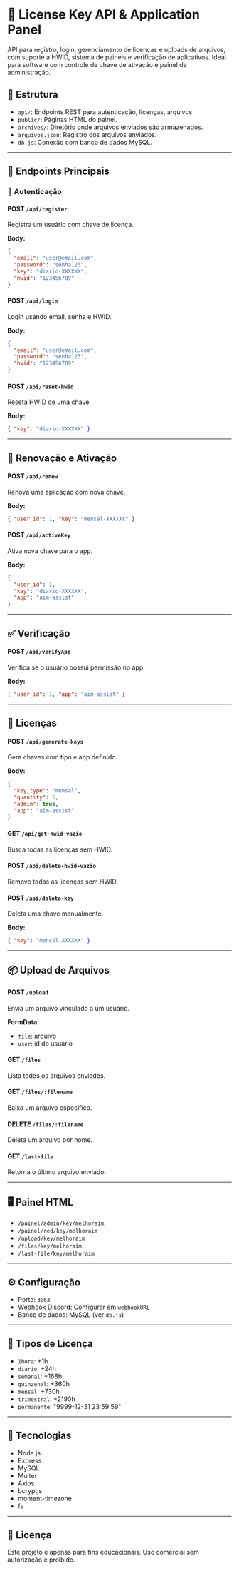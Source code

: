 
# 🔐 License Key API & Application Panel

API para registro, login, gerenciamento de licenças e uploads de arquivos, com suporte a HWID, sistema de painéis e verificação de aplicativos. Ideal para software com controle de chave de ativação e painel de administração.

## 📁 Estrutura

- `api/`: Endpoints REST para autenticação, licenças, arquivos.
- `public/`: Páginas HTML do painel.
- `archives/`: Diretório onde arquivos enviados são armazenados.
- `arquivos.json`: Registro dos arquivos enviados.
- `db.js`: Conexão com banco de dados MySQL.

---

## 🚀 Endpoints Principais

### 🧾 Autenticação

#### POST `/api/register`
Registra um usuário com chave de licença.

**Body:**
```json
{
  "email": "user@email.com",
  "password": "senha123",
  "key": "diario-XXXXXX",
  "hwid": "123456789"
}
```

#### POST `/api/login`
Login usando email, senha e HWID.

**Body:**
```json
{
  "email": "user@email.com",
  "password": "senha123",
  "hwid": "123456789"
}
```

#### POST `/api/reset-hwid`
Reseta HWID de uma chave.

**Body:**
```json
{ "key": "diario-XXXXXX" }
```

---

## 🔁 Renovação e Ativação

#### POST `/api/renew`
Renova uma aplicação com nova chave.

**Body:**
```json
{ "user_id": 1, "key": "mensal-XXXXXX" }
```

#### POST `/api/activeKey`
Ativa nova chave para o app.

**Body:**
```json
{
  "user_id": 1,
  "key": "diario-XXXXXX",
  "app": "aim-assist"
}
```

---

## ✅ Verificação

#### POST `/api/verifyApp`
Verifica se o usuário possui permissão no app.

**Body:**
```json
{ "user_id": 1, "app": "aim-assist" }
```

---

## 🧪 Licenças

#### POST `/api/generate-keys`
Gera chaves com tipo e app definido.

**Body:**
```json
{
  "key_type": "mensal",
  "quantity": 5,
  "admin": true,
  "app": "aim-assist"
}
```

#### GET `/api/get-hwid-vazio`
Busca todas as licenças sem HWID.

#### POST `/api/delete-hwid-vazio`
Remove todas as licenças sem HWID.

#### POST `/api/delete-key`
Deleta uma chave manualmente.

**Body:**
```json
{ "key": "mensal-XXXXXX" }
```

---

## 📦 Upload de Arquivos

#### POST `/upload`
Envia um arquivo vinculado a um usuário.

**FormData:**
- `file`: arquivo
- `user`: id do usuário

#### GET `/files`
Lista todos os arquivos enviados.

#### GET `/files/:filename`
Baixa um arquivo específico.

#### DELETE `/files/:filename`
Deleta um arquivo por nome.

#### GET `/last-file`
Retorna o último arquivo enviado.

---

## 🖥️ Painel HTML

- `/painel/admin/key/melhoraim`
- `/painel/red/key/melhoraim`
- `/upload/key/melhoraim`
- `/files/key/melhoraim`
- `/last-file/key/melhoraim`

---

## ⚙️ Configuração

- Porta: `3063`
- Webhook Discord: Configurar em `webhookURL`
- Banco de dados: MySQL (ver `db.js`)

---

## 📌 Tipos de Licença

- `1hora`: +1h
- `diario`: +24h
- `semanal`: +168h
- `quinzenal`: +360h
- `mensal`: +730h
- `trimestral`: +2190h
- `permanente`: "9999-12-31 23:59:59"

---

## 🧠 Tecnologias

- Node.js
- Express
- MySQL
- Multer
- Axios
- bcryptjs
- moment-timezone
- fs

---

## 📜 Licença

Este projeto é apenas para fins educacionais. Uso comercial sem autorização é proibido.

